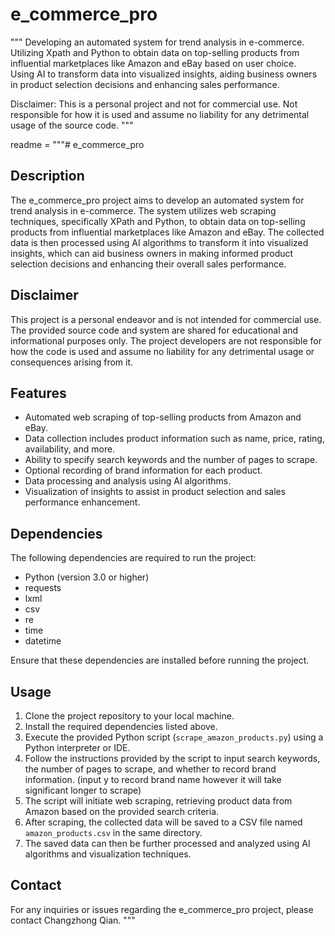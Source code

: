 # e_commerce_pro

"""
Developing an automated system for trend analysis in e-commerce. 
Utilizing Xpath and Python to obtain data on top-selling products from influential marketplaces like Amazon and eBay based on user choice.  
Using AI to transform data into visualized insights, aiding business owners in product selection decisions and enhancing sales performance. 

Disclaimer: This is a personal project and not for commercial use.
Not responsible for how it is used and assume no liability for any detrimental usage of the source code.
"""

readme = """# e_commerce_pro

## Description
The e_commerce_pro project aims to develop an automated system for trend analysis in e-commerce. The system utilizes web scraping techniques, specifically XPath and Python, to obtain data on top-selling products from influential marketplaces like Amazon and eBay. The collected data is then processed using AI algorithms to transform it into visualized insights, which can aid business owners in making informed product selection decisions and enhancing their overall sales performance.

## Disclaimer
This project is a personal endeavor and is not intended for commercial use. The provided source code and system are shared for educational and informational purposes only. The project developers are not responsible for how the code is used and assume no liability for any detrimental usage or consequences arising from it.

## Features
- Automated web scraping of top-selling products from Amazon and eBay.
- Data collection includes product information such as name, price, rating, availability, and more.
- Ability to specify search keywords and the number of pages to scrape.
- Optional recording of brand information for each product.
- Data processing and analysis using AI algorithms.
- Visualization of insights to assist in product selection and sales performance enhancement.

## Dependencies
The following dependencies are required to run the project:

- Python (version 3.0 or higher)
- requests
- lxml
- csv
- re
- time
- datetime

Ensure that these dependencies are installed before running the project.

## Usage
1. Clone the project repository to your local machine.
2. Install the required dependencies listed above.
3. Execute the provided Python script (`scrape_amazon_products.py`) using a Python interpreter or IDE.
4. Follow the instructions provided by the script to input search keywords, the number of pages to scrape, and whether to record brand information.
   (input y to record brand name however it will take significant longer to scrape)
5. The script will initiate web scraping, retrieving product data from Amazon based on the provided search criteria.
6. After scraping, the collected data will be saved to a CSV file named `amazon_products.csv` in the same directory.
7. The saved data can then be further processed and analyzed using AI algorithms and visualization techniques.

## Contact
For any inquiries or issues regarding the e_commerce_pro project, please contact Changzhong Qian.
"""